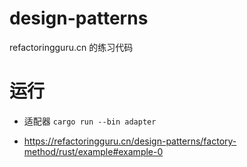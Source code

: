 # design-patterns
refactoringguru.cn 的练习代码

# 运行

- 适配器
`cargo run --bin adapter`





* https://refactoringguru.cn/design-patterns/factory-method/rust/example#example-0
